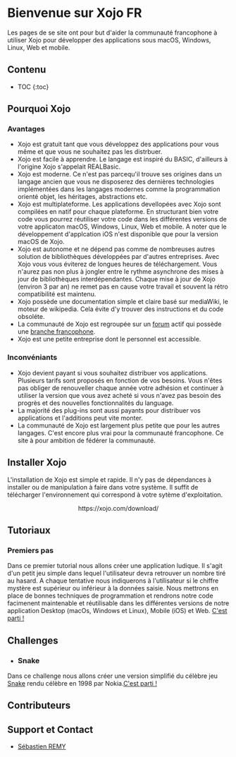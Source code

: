 # Bienvenue sur Xojo FR
Les pages de se site ont pour but d'aider la communauté francophone à utiliser Xojo pour développer des applications sous macOS, Windows, Linux, Web et mobile.
## Contenu
* TOC
{:toc}
## Pourquoi Xojo
### Avantages
* Xojo est gratuit tant que vous développez des applications pour vous même et que vous ne souhaitez pas les distrbuer. 
* Xojo est facile à apprendre. Le langage est inspiré du BASIC, d'ailleurs à l'origine Xojo s'appelait REALBasic.
* Xojo est moderne. Ce n'est pas parcequ'il trouve ses origines dans un langage ancien que vous ne disposerez des dernières technologies implémentées dans les langages modernes comme la programmation orienté objet, les héritages, abstractions etc.
* Xojo est multiplateforme. Les applications devellopées avec Xojo sont compilées en natif pour chaque plateforme. En structurant bien votre code vous pourrez réutiliser votre code dans les différentes versions de votre applicaton macOS, Windows, Linux, Web et mobile. A noter que le développement d'applcation iOS n'est disponible que pour la version macOS de Xojo.
* Xojo est autonome et ne dépend pas comme de nombreuses autres solution de bibliothèques développées par d'autres entreprises. Avec Xojo vous vous éviterez de longues heures de téléchargement. Vous n'aurez pas non plus à jongler entre le rythme asynchrone des mises à jour de bibliothèques interdépendantes. Chaque mise à jour de Xojo (environ 3 par an) ne remet pas en cause votre travail et souvent la rétro compatibilité est maintenu.
* Xojo possède une documentation simple et claire basé sur mediaWiki, le moteur de wikipedia. Cela évite d'y trouver des instructions et du code obsoléte.
* La communauté de Xojo est regroupée sur un [forum](https://forum.xojo.com) actif qui possède une [branche francophone](https://forum.xojo.com/c/international/francais/29).
* Xojo est une petite entreprise dont le personnel est accessible. 
### Inconvéniants
* Xojo devient payant si vous souhaitez distribuer vos applications. Plusieurs tarifs sont proposés en fonction de vos besoins. Vous n'êtes pas obliger de renouveller chaque année votre adhésion et continuer à utiliser la version que vous avez acheté si vous n'avez pas besoin des progrès et des nouvelles fonctionnalités du language.
* La majorité des plug-ins sont aussi payants pour distribuer vos applications et l'additions peut vite monter.
* La communauté de Xojo est largement plus petite que pour les autres langages. C'est encore plus vrai pour la communauté francophone. Ce site à pour ambition de fédérer la communauté. 
## Installer Xojo
L'installation de Xojo est simple et rapide. Il n'y pas de dépendances à installer ou de manipulation à faire dans votre système. Il suffit de télécharger l'environnement qui correspond à votre sytème d'exploitation.

<p align="center">
  https://xojo.com/download/
</p>

## Tutoriaux
### Premiers pas
Dans ce premier tutorial nous allons créer une application ludique. Il s'agit d'un petit jeu simple dans lequel l'utilisateur devra retrouver un nombre tiré au hasard. A chaque tentative nous indiquerons à l'utilisateur si le chiffre mystère est supérieur ou inférieur à la données saisie. Nous mettrons en place de bonnes techniques de programmation et rendrons notre code facimenent maintenable et réutilisable dans les différentes versions de notre application Desktop (macOs, Windows et Linux), Mobile (iOS) et Web. [C'est parti !](/tutorial/NombreMystère.md)
## Challenges
* ### Snake
Dans ce challenge nous allons créer une version simplifié du célèbre jeu [Snake](https://fr.wikipedia.org/wiki/Snake_(genre_de_jeu_vidéo)) rendu célèbre en 1998 par Nokia.[C'est parti !](xojofr.github.io/challenge/Snake.md)
## Contributeurs
## Support et Contact
* [Sébastien REMY](https://github.com/Sebastien-Remy)
